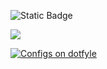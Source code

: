 ![Static Badge](https://dotfyle.com/plugins/creativenull/efmls-configs-nvim/shield)

![](https://img.shields.io/badge/:badgeContent)

<a href="https://dotfyle.com/plugins/creativenull/efmls-configs-nvim">
  <img src="https://dotfyle.com/plugins/creativenull/efmls-configs-nvim/shield"
  alt="Configs on dotfyle">
</a>
